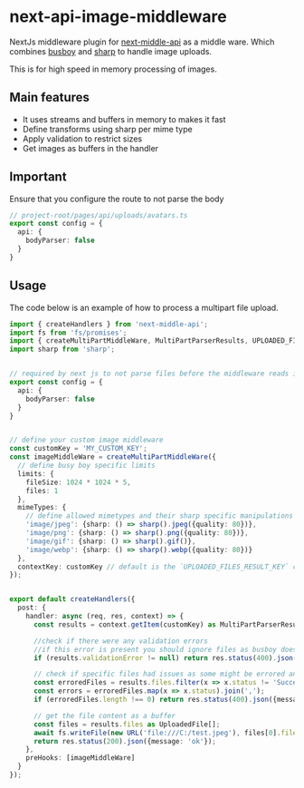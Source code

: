 # next-api-image-middleware

NextJs middleware plugin for [next-middle-api](https://www.npmjs.com/package/next-middle-api) as a middle ware.
Which combines [busboy](https://www.npmjs.com/package/busboy) and [sharp](https://www.npmjs.com/package/sharp) to handle image uploads.

This is for high speed in memory processing of images. 


## Main features

- It uses streams and buffers in memory to makes it fast
- Define transforms using sharp per mime type
- Apply validation to restrict sizes
- Get images as buffers in the handler 

## Important

Ensure that you configure the route to not parse the body 

```typescript
// project-root/pages/api/uploads/avatars.ts
export const config = {
  api: {
    bodyParser: false
  }
}
```

## Usage

The code below is an example of how to process a multipart file upload.

```typescript
import { createHandlers } from 'next-middle-api';
import fs from 'fs/promises';
import { createMultiPartMiddleWare, MultiPartParserResults, UPLOADED_FILES_RESULT_KEY, UploadedFile } from 'next-api-image-middleware';
import sharp from 'sharp';


// required by next js to not parse files before the middleware reads it
export const config = {
  api: {
    bodyParser: false
  }
}


// define your custom image middleware
const customKey = 'MY_CUSTOM_KEY';
const imageMiddleWare = createMultiPartMiddleWare({
  // define busy boy specific limits
  limits: {
    fileSize: 1024 * 1024 * 5,
    files: 1
  },
  mimeTypes: {
    // define allowed mimetypes and their sharp specific manipulations
    'image/jpeg': {sharp: () => sharp().jpeg({quality: 80})},
    'image/png': {sharp: () => sharp().png({quality: 80})},
    'image/gif': {sharp: () => sharp().gif()},
    'image/webp': {sharp: () => sharp().webp({quality: 80})}
  },
  contextKey: customKey // default is the `UPLOADED_FILES_RESULT_KEY` constant
});


export default createHandlers({
  post: {
    handler: async (req, res, context) => {
      const results = context.getItem(customKey) as MultiPartParserResults;

      //check if there were any validation errors
      //if this error is present you should ignore files as busboy does not process any further in this case
      if (results.validationError != null) return res.status(400).json({message: results.validationError});

      // check if specific files had issues as some might be errored and some might be fine
      const erroredFiles = results.files.filter(x => x.status != 'Success');
      const errors = erroredFiles.map(x => x.status).join(',');
      if (erroredFiles.length !== 0) return res.status(400).json({message: `Some files have these issues: ${errors}`});

      // get the file content as a buffer
      const files = results.files as UploadedFile[];
      await fs.writeFile(new URL('file:///C:/test.jpeg'), files[0].fileContent);
      return res.status(200).json({message: 'ok'});
    },
    preHooks: [imageMiddleWare]
  }
});

```


